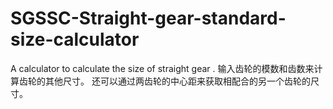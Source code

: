 # SGSSC-Straight-gear-standard-size-calculator
A calculator to calculate the size of straight gear . 
输入齿轮的模数和齿数来计算齿轮的其他尺寸。
还可以通过两齿轮的中心距来获取相配合的另一个齿轮的尺寸。
